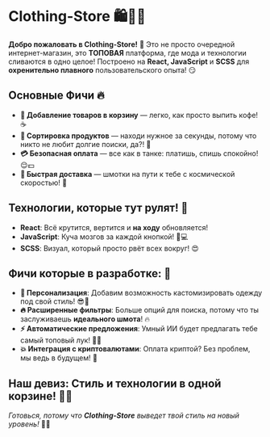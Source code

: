 # Clothing-Store 🛍️👗👖

**Добро пожаловать в Clothing-Store!** 🥳 Это не просто очередной интернет-магазин, это **ТОПОВАЯ** платформа, где мода и технологии сливаются в одно целое! Построено на **React, JavaScript** и **SCSS** для **охренительно плавного** пользовательского опыта! 😏

## Основные Фичи 🔥

- **🛒 Добавление товаров в корзину** — легко, как просто выпить кофе! ☕
- **🔄 Сортировка продуктов** — находи нужное за секунды, потому что никто не любит долгие поиски, да?! 😤
- **💳 Безопасная оплата** — все как в танке: платишь, спишь спокойно! 😌💵
- **🚚 Быстрая доставка** — шмотки на пути к тебе с космической скоростью! 🚀

## Технологии, которые тут рулят! 🧠

- **React**: Всё крутится, вертится и **на ходу** обновляется!
- **JavaScript**: Куча мозгов за каждой кнопкой! 🧠💻
- **SCSS**: Визуал, который просто рвёт всех вокруг! 😍

## Фичи которые в разработке: 💎

- **👕 Персонализация**: Добавим возможность кастомизировать одежду под свой стиль! 😎🎨
- **🔥 Расширенные фильтры**: Больше опций для поиска, потому что ты заслуживаешь **идеального шмота**! 🔥
- **⚡️ Автоматические предложения**: Умный ИИ будет предлагать тебе самый топовый лук! 🤖👗
- **💥 Интеграция с криптовалютами**: Оплата криптой? Без проблем, мы ведь в будущем! 🚀

## Наш девиз: **Стиль и технологии в одной корзине!** 🛒💥

_Готовься, потому что **Clothing-Store** выведет твой стиль на новый уровень!_ 💃🕺
